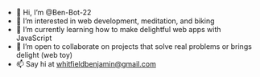 - 👋 Hi, I’m @Ben-Bot-22
- 👀 I’m interested in web development, meditation, and biking
- 🌱 I’m currently learning how to make delightful web apps with JavaScript
- 💞️ I’m open to collaborate on projects that solve real problems or brings delight (web toy)
- 📫 Say hi at whitfieldbenjamin@gmail.com

<!---
Ben-Bot-22/Ben-Bot-22 is a ✨ special ✨ repository because its `README.md` (this file) appears on your GitHub profile.
You can click the Preview link to take a look at your changes.
--->
